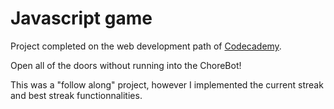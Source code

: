 # Javascript game

Project completed on the web development path of [Codecademy](https://www.codecademy.com/learn/paths/web-development).

Open all of the doors without running into the ChoreBot!

This was a "follow along" project, however I implemented the current streak and best streak functionnalities.
